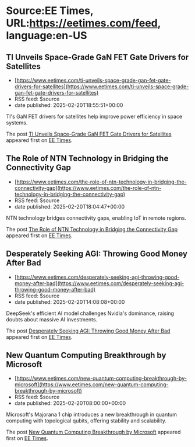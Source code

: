 # Source:EE Times, URL:https://eetimes.com/feed, language:en-US

## TI Unveils Space-Grade GaN FET Gate Drivers for Satellites
 - [https://www.eetimes.com/ti-unveils-space-grade-gan-fet-gate-drivers-for-satellites](https://www.eetimes.com/ti-unveils-space-grade-gan-fet-gate-drivers-for-satellites)
 - RSS feed: $source
 - date published: 2025-02-20T18:55:51+00:00

<p>TI's GaN FET drivers for satellites help improve power efficiency in space systems. </p>
<p>The post <a href="https://www.eetimes.com/ti-unveils-space-grade-gan-fet-gate-drivers-for-satellites/">TI Unveils Space-Grade GaN FET Gate Drivers for Satellites</a> appeared first on <a href="https://www.eetimes.com">EE Times</a>.</p>

## The Role of NTN Technology in Bridging the Connectivity Gap
 - [https://www.eetimes.com/the-role-of-ntn-technology-in-bridging-the-connectivity-gap](https://www.eetimes.com/the-role-of-ntn-technology-in-bridging-the-connectivity-gap)
 - RSS feed: $source
 - date published: 2025-02-20T18:04:47+00:00

<p>NTN technology bridges connectivity gaps, enabling IoT in remote regions. </p>
<p>The post <a href="https://www.eetimes.com/the-role-of-ntn-technology-in-bridging-the-connectivity-gap/">The Role of NTN Technology in Bridging the Connectivity Gap</a> appeared first on <a href="https://www.eetimes.com">EE Times</a>.</p>

## Desperately Seeking AGI: Throwing Good Money After Bad
 - [https://www.eetimes.com/desperately-seeking-agi-throwing-good-money-after-bad](https://www.eetimes.com/desperately-seeking-agi-throwing-good-money-after-bad)
 - RSS feed: $source
 - date published: 2025-02-20T14:08:08+00:00

<p>DeepSeek's efficient AI model challenges Nvidia's dominance, raising doubts about massive AI investments. </p>
<p>The post <a href="https://www.eetimes.com/desperately-seeking-agi-throwing-good-money-after-bad/">Desperately Seeking AGI: Throwing Good Money After Bad</a> appeared first on <a href="https://www.eetimes.com">EE Times</a>.</p>

## New Quantum Computing Breakthrough by Microsoft
 - [https://www.eetimes.com/new-quantum-computing-breakthrough-by-microsoft](https://www.eetimes.com/new-quantum-computing-breakthrough-by-microsoft)
 - RSS feed: $source
 - date published: 2025-02-20T08:00:00+00:00

<p>Microsoft's Majorana 1 chip introduces a new breakthrough in quantum computing with topological qubits, offering stability and scalability.</p>
<p>The post <a href="https://www.eetimes.com/new-quantum-computing-breakthrough-by-microsoft/">New Quantum Computing Breakthrough by Microsoft</a> appeared first on <a href="https://www.eetimes.com">EE Times</a>.</p>

